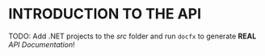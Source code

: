 # INTRODUCTION TO THE API

TODO: Add .NET projects to the *src* folder and run `docfx` to generate **REAL** *API Documentation*!
